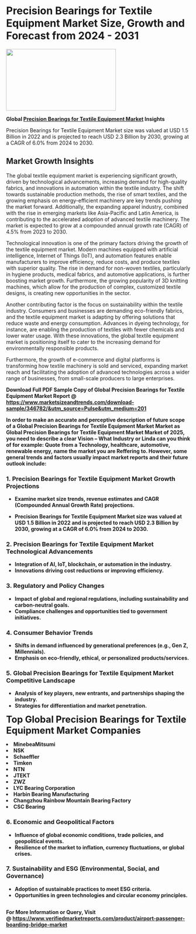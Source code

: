 <H1>Precision Bearings for Textile Equipment Market Size, Growth and Forecast from 2024 - 2031</H1><img class="aligncenter size-medium wp-image-584254" src="https://thirdeyenews.in/wp-content/uploads/2024/09/Global-Market-Research-300x168.jpeg" alt="" width="300" height="168" /><p><strong>Global&nbsp;<a href="https://www.marketsizeandtrends.com/download-sample/346782/&amp;utm_source=Pulse&amp;utm_medium=201">Precision Bearings for Textile Equipment Market</a> Insights</strong></p><p>Precision Bearings for Textile Equipment Market size was valued at USD 1.5 Billion in 2022 and is projected to reach USD 2.3 Billion by 2030, growing at a CAGR of 6.0% from 2024 to 2030.</p><p><h2>Market Growth Insights</h2> <p>The global textile equipment market is experiencing significant growth, driven by technological advancements, increasing demand for high-quality fabrics, and innovations in automation within the textile industry. The shift towards sustainable production methods, the rise of smart textiles, and the growing emphasis on energy-efficient machinery are key trends pushing the market forward. Additionally, the expanding apparel industry, combined with the rise in emerging markets like Asia-Pacific and Latin America, is contributing to the accelerated adoption of advanced textile machinery. The market is expected to grow at a compounded annual growth rate (CAGR) of 4.5% from 2023 to 2030.</p> <p><strong></strong></p> <p>Technological innovation is one of the primary factors driving the growth of the textile equipment market. Modern machines equipped with artificial intelligence, Internet of Things (IoT), and automation features enable manufacturers to improve efficiency, reduce costs, and produce textiles with superior quality. The rise in demand for non-woven textiles, particularly in hygiene products, medical fabrics, and automotive applications, is further boosting market growth. Furthermore, the growing popularity of 3D knitting machines, which allow for the production of complex, customized textile designs, is creating new opportunities in the sector.</p> <p>Another contributing factor is the focus on sustainability within the textile industry. Consumers and businesses are demanding eco-friendly fabrics, and the textile equipment market is adapting by offering solutions that reduce waste and energy consumption. Advances in dyeing technology, for instance, are enabling the production of textiles with fewer chemicals and lower water usage. With these innovations, the global textile equipment market is positioning itself to cater to the increasing demand for environmentally responsible products.</p> <p>Furthermore, the growth of e-commerce and digital platforms is transforming how textile machinery is sold and serviced, expanding market reach and facilitating the adoption of advanced technologies across a wider range of businesses, from small-scale producers to large enterprises.</p> <p><strong></p><p><span class=""><strong>Download Full PDF Sample Copy of Global Precision Bearings for Textile Equipment Market Report</strong> @ <a href="https://www.marketsizeandtrends.com/download-sample/346782/&amp;utm_source=Pulse&amp;utm_medium=201" target="_blank">https://www.marketsizeandtrends.com/download-sample/346782/&amp;utm_source=Pulse&amp;utm_medium=201</a></span></p><p>In order to make an accurate and perceptive description of future scope of a Global&nbsp;Precision Bearings for Textile Equipment Market Market as Global&nbsp;Precision Bearings for Textile Equipment Market Market of 2025, you need to describe a clear Vision &ndash; What Industry or Linda can you think of for example: Quote from a Technology, healthcare, automotive, renewable energy, name the market you are Reffering to. However, some general trends and factors usually impact market reports and their future outlook include:</p><h3>1.&nbsp;<strong>Precision Bearings for Textile Equipment Market Growth Projections</strong></h3><ul><li>Examine market size trends, revenue estimates and CAGR (Compounded Annual Growth Rate) projections.</li><li><p>Precision Bearings for Textile Equipment Market size was valued at USD 1.5 Billion in 2022 and is projected to reach USD 2.3 Billion by 2030, growing at a CAGR of 6.0% from 2024 to 2030.</p></li></ul><h3>2.&nbsp;<strong>Precision Bearings for Textile Equipment Market Technological Advancements</strong></h3><ul><li>Integration of AI, IoT, blockchain, or automation in the industry.</li><li>Innovations driving cost reductions or improving efficiency.</li></ul><h3>3.&nbsp;<strong>Regulatory and Policy Changes</strong></h3><ul><li>Impact of global and regional regulations, including sustainability and carbon-neutral goals.</li><li>Compliance challenges and opportunities tied to government initiatives.</li></ul><h3>4.&nbsp;<strong>Consumer Behavior Trends</strong></h3><ul><li>Shifts in demand influenced by generational preferences (e.g., Gen Z, Millennials).</li><li>Emphasis on eco-friendly, ethical, or personalized products/services.</li></ul><h3>5.&nbsp;<strong>Global Precision Bearings for Textile Equipment Market Competitive Landscape</strong></h3><ul><li>Analysis of key players, new entrants, and partnerships shaping the industry.</li><li>Strategies for differentiation and market penetration.</li></ul><p data-pm-slice="1 1 []"><span style="color: inherit; font-family: inherit; font-size: 25px;">Top Global Precision Bearings for Textile Equipment Market Companies</span></p><div class="" data-test-id=""><p><li>MinebeaMitsumi</li><li> NSK</li><li> Schaeffler</li><li> Timken</li><li> NTN</li><li> JTEKT</li><li> ZWZ</li><li> LYC Bearing Corporation</li><li> Harbin Bearing Manufacturing</li><li> Changzhou Rainbow Mountain Bearing Factory</li><li> CSC Bearing</li></p></div><h3>6.&nbsp;<strong>Economic and Geopolitical Factors</strong></h3><ul><li>Influence of global economic conditions, trade policies, and geopolitical events.</li><li>Resilience of the market to inflation, currency fluctuations, or global crises.</li></ul><h3>7.&nbsp;<strong>Sustainability and ESG (Environmental, Social, and Governance)</strong></h3><ul><li>Adoption of sustainable practices to meet ESG criteria.</li><li>Opportunities in green technologies and circular economy principles.</li></ul><h2><strong style="font-size: 14px;">For More Information or Query, Visit @&nbsp;</strong><a style="background-color: #ffffff; font-size: 14px;" href="https://www.marketsizeandtrends.com/report/precision-bearings-for-textile-equipment-market/" target="_blank">https://www.verifiedmarketreports.com/product/airport-passenger-boarding-bridge-market</a></h2>